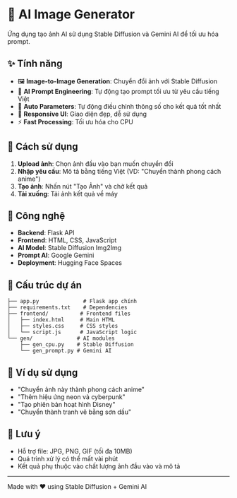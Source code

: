 # 🎨 AI Image Generator

Ứng dụng tạo ảnh AI sử dụng Stable Diffusion và Gemini AI để tối ưu hóa prompt.

## ✨ Tính năng

- 🖼️ **Image-to-Image Generation**: Chuyển đổi ảnh với Stable Diffusion
- 🤖 **AI Prompt Engineering**: Tự động tạo prompt tối ưu từ yêu cầu tiếng Việt
- 🎯 **Auto Parameters**: Tự động điều chỉnh thông số cho kết quả tốt nhất
- 📱 **Responsive UI**: Giao diện đẹp, dễ sử dụng
- ⚡ **Fast Processing**: Tối ưu hóa cho CPU

## 🚀 Cách sử dụng

1. **Upload ảnh**: Chọn ảnh đầu vào bạn muốn chuyển đổi
2. **Nhập yêu cầu**: Mô tả bằng tiếng Việt (VD: "Chuyển thành phong cách anime")
3. **Tạo ảnh**: Nhấn nút "Tạo Ảnh" và chờ kết quả
4. **Tải xuống**: Tải ảnh kết quả về máy

## 🔧 Công nghệ

- **Backend**: Flask API
- **Frontend**: HTML, CSS, JavaScript
- **AI Model**: Stable Diffusion Img2Img
- **Prompt AI**: Google Gemini
- **Deployment**: Hugging Face Spaces

## 📁 Cấu trúc dự án

```
├── app.py              # Flask app chính
├── requirements.txt    # Dependencies
├── frontend/          # Frontend files
│   ├── index.html     # Main HTML
│   ├── styles.css     # CSS styles
│   └── script.js      # JavaScript logic
└── gen/              # AI modules
    ├── gen_cpu.py    # Stable Diffusion
    └── gen_prompt.py # Gemini AI
```

## 🌟 Ví dụ sử dụng

- "Chuyển ảnh này thành phong cách anime"
- "Thêm hiệu ứng neon và cyberpunk"
- "Tạo phiên bản hoạt hình Disney"
- "Chuyển thành tranh vẽ bằng sơn dầu"

## 📝 Lưu ý

- Hỗ trợ file: JPG, PNG, GIF (tối đa 10MB)
- Quá trình xử lý có thể mất vài phút
- Kết quả phụ thuộc vào chất lượng ảnh đầu vào và mô tả

---

Made with ❤️ using Stable Diffusion + Gemini AI 